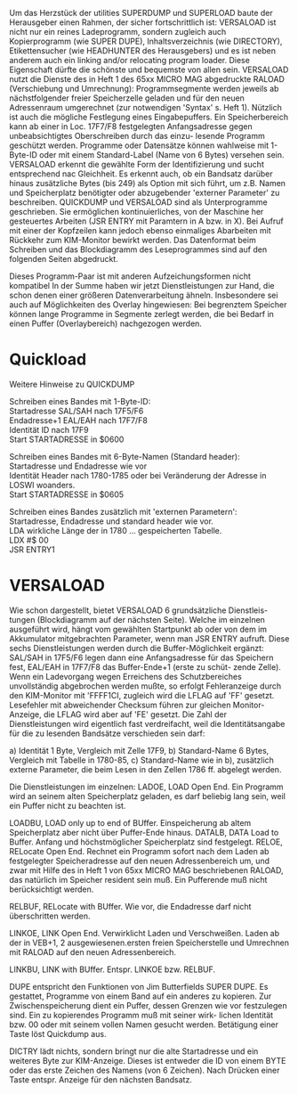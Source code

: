 Um das Herzstück der utilities SUPERDUMP und SUPERLOAD baute der 
Herausgeber einen Rahmen, der sicher fortschrittlich ist:
VERSALOAD ist nicht nur ein reines Ladeprogramm, sondern zugleich auch 
Kopierprogramm (wie SUPER DUPE), Inhaltsverzeichnis (wie DIRECTORY), 
Etikettensucher (wie HEADHUNTER des Herausgebers) und es ist neben 
anderem auch ein linking and/or relocating program loader.
Diese Eigenschaft dürfte die schönste und bequemste von allen sein. 
VERSALOAD nutzt die Dienste des in Heft 1 des 65xx MICRO MAG abgedruckte 
RALOAD (Verschiebung und Umrechnung): Programmsegmente werden jeweils ab 
nächstfolgender freier Speicherzelle geladen und für den neuen Adressenraum umgerechnet (zur notwendigen 'Syntax' s. Heft 1).
Nützlich ist auch die mögliche Festlegung eines Eingabepuffers. 
Ein Speicherbereich kann ab einer in Loc. 17F7/F8 festgelegten
Anfangsadresse gegen unbeabsichtigtes Oberschreiben durch das einzu- 
lesende Programm geschützt werden.
Programme oder Datensätze können wahlweise mit 1-Byte-ID oder mit 
einem Standard-Label (Name von 6 Bytes) versehen sein. VERSALOAD
erkennt die gewählte Form der Identifizierung und sucht entsprechend nac 
Gleichheit. Es erkennt auch, ob ein Bandsatz darüber hinaus zusätzliche 
Bytes (bis 249) als Option mit sich führt, um z.B. Namen und Speicherplatz benötigter oder abzugebender 'externer Parameter' zu beschreiben.
QUICKDUMP und VERSALOAD sind als Unterprogramme geschrieben. Sie 
ermöglichen kontinuierliches, von der Maschine her gesteuertes Arbeiten 
(JSR ENTRY mit Paramtern in A bzw. in X). Bei Aufruf mit einer der 
Kopfzeilen kann jedoch ebenso einmaliges Abarbeiten mit Rückkehr zum 
KIM-Monitor bewirkt werden. Das Datenformat beim Schreiben und
das Blockdiagramm des Leseprogrammes sind auf den folgenden Seiten 
abgedruckt.

Dieses Programm-Paar ist mit anderen Aufzeichungsformen nicht kompatibel
In der Summe haben wir jetzt Dienstleistungen zur Hand, die schon 
denen einer größeren Datenverarbeitung ähneln. Insbesondere sei auch 
auf Möglichkeiten des Overlay hingewiesen: Bei begrenztem Speicher 
können lange Programme in Segmente zerlegt werden, die bei Bedarf
in einen Puffer (Overlaybereich) nachgezogen werden.

# Quickload

Weitere Hinweise zu QUICKDUMP

Schreiben eines Bandes mit 1-Byte-ID:<br>
Startadresse    SAL/SAH nach 17F5/F6<br>
Endadresse+1    EAL/EAH nach 17F7/F8<br>
Identität       ID    nach 17F9<br>
Start           STARTADRESSE in $0600<br>

Schreiben eines Bandes mit 6-Byte-Namen (Standard header): <br>
Startadresse und Endadresse wie vor<br>
Identität      Header nach 1780-1785 oder bei Veränderung der Adresse in LOSWI woanders.<br>
Start          STARTADRESSE in $0605<br>

Schreiben eines Bandes zusätzlich mit 'externen Parametern': <br>
Startadresse, Endadresse und standard header wie vor.<br>
LDA wirkliche Länge der in 1780 ... gespeicherten Tabelle. <br>
LDX #$ 00<br>
JSR ENTRY1<br>

# VERSALOAD

Wie schon dargestellt, bietet VERSALOAD 6 grundsätzliche Dienstleis- 
tungen (Blockdiagramm auf der nächsten Seite). Welche im einzelnen 
ausgeführt wird, hängt vom gewählten Startpunkt ab oder von dem im 
Akkumulator mitgebrachten Parameter, wenn man JSR ENTRY aufruft.
Diese sechs Dienstleistungen werden durch die Buffer-Möglichkeit 
ergänzt: SAL/SAH in 17F5/F6 legen dann eine Anfangsadresse für das 
Speichern fest, EAL/EAH in 17F7/F8 das Buffer-Ende+1 (erste zu schüt- 
zende Zelle). Wenn ein Ladevorgang wegen Erreichens des Schutzbereiches 
unvollständig abgebrochen werden mußte, so erfolgt Fehleranzeige
durch den KIM-Monitor mit 'FFFF1CI, zugleich wird die LFLAG auf 'FF' 
gesetzt. Lesefehler mit abweichender Checksum führen zur gleichen 
Monitor-Anzeige, die LFLAG wird aber auf 'FE' gesetzt.
Die Zahl der Dienstleistungen wird eigentlich fast verdreifacht, weil
die Identitätsangabe für die zu lesenden Bandsätze verschieden sein darf:

  a) Identität 1 Byte, Vergleich mit Zelle 17F9,
  b) Standard-Name 6 Bytes, Vergleich mit Tabelle in 1780-85,
  c) Standard-Name wie in b), zusätzlich externe Parameter, die beim 
    Lesen in den Zellen 1786 ff. abgelegt werden.

Die Dienstleistungen im einzelnen:
LADOE, LOAD Open End. Ein Programm wird an seinem alten Speicherplatz geladen, es darf beliebig lang sein, weil ein Puffer nicht zu 
beachten ist.

LOADBU, LOAD only up to end of BUffer. Einspeicherung ab altem Speicherplatz aber nicht über Puffer-Ende hinaus.
DATALB, DATA Load to Buffer. Anfang und höchstmöglicher Speicherplatz sind festgelegt.
RELOE, RELocate Open End. Rechnet ein Programm sofort nach dem Laden ab festgelegter Speicheradresse auf den neuen Adressenbereich um, und zwar mit Hilfe des in Heft 1 von 65xx MICRO MAG beschriebenen RALOAD, 
das natürlich im Speicher resident sein muß. Ein Pufferende muß
nicht berücksichtigt werden.

RELBUF, RELocate with BUffer. Wie vor, die Endadresse darf nicht 
überschritten werden.

LINKOE, LINK Open End. Verwirklicht Laden und Verschweißen. Laden ab 
der in VEB+1, 2 ausgewiesenen.ersten freien Speicherstelle und 
Umrechnen mit RALOAD auf den neuen Adressenbereich.

LINKBU, LINK with BUffer. Entspr. LINKOE bzw. RELBUF.

DUPE entspricht den Funktionen von Jim Butterfields SUPER DUPE.
Es gestattet, Programme von einem Band auf ein anderes zu kopieren. 
Zur Zwischenspeicherung dient ein Puffer, dessen Grenzen wie vor 
festzulegen sind. Ein zu kopierendes Programm muß mit seiner wirk- 
lichen Identität bzw. 00 oder mit seinem vollen Namen gesucht werden. 
Betätigung einer Taste löst Quickdump aus.

DICTRY lädt nichts, sondern bringt nur die alte Startadresse und 
ein weiteres Byte zur KIM-Anzeige. Dieses ist entweder die ID von 
einem BYTE oder das erste Zeichen des Namens (von 6 Zeichen). Nach 
Drücken einer Taste entspr. Anzeige für den nächsten Bandsatz.


